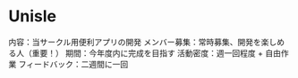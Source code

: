 # Unisle
内容：当サークル用便利アプリの開発
メンバー募集：常時募集、開発を楽しめる人（重要！）
期間：今年度内に完成を目指す
活動密度：週一回程度 + 自由作業
フィードバック：二週間に一回
